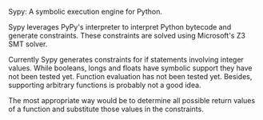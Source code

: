 Sypy: A symbolic execution engine for Python.

Sypy leverages PyPy's interpreter to interpret Python bytecode and generate constraints. These constraints are solved using
Microsoft's Z3 SMT solver.

Currently Sypy generates constraints for if statements involving integer values. While booleans, longs and floats have symbolic support they
have not been tested yet. Function evaluation has not been tested yet. Besides, supporting arbitrary functions is probably not a good idea.

The most appropriate way would be to determine all possible return values of a function and substitute those values in the constraints.
